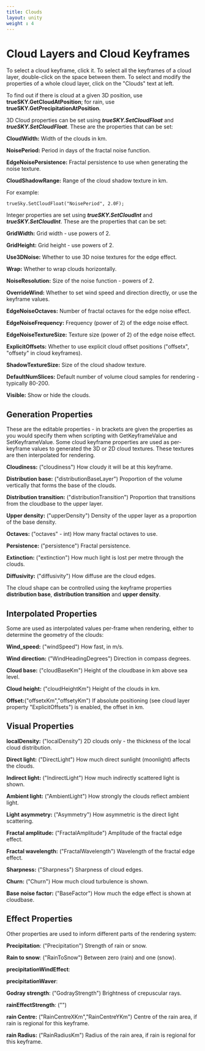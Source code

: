 ```yaml
---
title: Clouds
layout: unity
weight : 4
---
```


Cloud Layers and Cloud Keyframes
========

To select a cloud keyframe, click it. To select all the keyframes of a cloud layer, double-click on the space between them. To select and modify the properties of a whole cloud layer, click on the "Clouds" text at left.

To find out if there is cloud at a given 3D position, use **trueSKY.GetCloudAtPosition**; for rain, use **trueSKY.GetPrecipitationAtPosition**.

3D Cloud properties can be set using ***trueSKY.SetCloudFloat*** and ***trueSKY.SetCloudFloat***. These are the properties that can be set:

**CloudWidth:** Width of the clouds in km.

**NoisePeriod:** Period in days of the fractal noise function.

**EdgeNoisePersistence:** Fractal persistence to use when generating the noise texture.

**CloudShadowRange:** Range of the cloud shadow texture in km.

For example:

	trueSky.SetCloudFloat("NoisePeriod", 2.0F);

Integer properties are set using ***trueSKY.SetCloudInt*** and ***trueSKY.SetCloudInt***. These are the properties that can be set:


**GridWidth:** Grid width - use powers of 2.

**GridHeight:** Grid height - use powers of 2.

**Use3DNoise:** Whether to use 3D noise textures for the edge effect.

**Wrap:** Whether to wrap clouds horizontally.

**NoiseResolution:** Size of the noise function - powers of 2.

**OverrideWind:** Whether to set wind speed and direction directly, or use the keyframe values.

**EdgeNoiseOctaves:** Number of fractal octaves for the edge noise effect.

**EdgeNoiseFrequency:** Frequency (power of 2) of the edge noise effect.
 
**EdgeNoiseTextureSize:** Texture size (power of 2) of the edge noise effect.
 
**ExplicitOffsets:** Whether to use explicit cloud offset positions ("offsetx", "offsety" in cloud keyframes).
 
**ShadowTextureSize:** Size of the cloud shadow texture.

**DefaultNumSlices:** Default number of volume cloud samples for rendering - typically 80-200.

**Visible:** Show or hide the clouds.

**Generation Properties**
--------
These are the editable properties - in brackets are given the properties as you would specify them when scripting with GetKeyframeValue and SetKeyframeValue.
Some cloud keyframe properties are used as per-keyframe values to generated the 3D or 2D cloud textures. These textures are then interpolated for rendering.

**Cloudiness:** ("cloudiness") How cloudy it will be at this keyframe.

**Distribution base:** ("distributionBaseLayer") Proportion of the volume vertically that forms the base of the clouds.

**Distribution transition:** ("distributionTransition") Proportion that transitions from the cloudbase to the upper layer.

**Upper density:** ("upperDensity") Density of the upper layer as a proportion of the base density.

**Octaves:** ("octaves" - int) How many fractal octaves to use.

**Persistence:** ("persistence") Fractal persistence.

**Extinction:** ("extinction") How much light is lost per metre through the clouds.

**Diffusivity:** ("diffusivity") How diffuse are the cloud edges.

The cloud shape can be controlled using the keyframe properties **distribution base**, **distribution transition** and **upper density**.

**Interpolated Properties**
---------------
Some are used as interpolated values per-frame when rendering, either to determine the geometry of the clouds:

**Wind_speed:** ("windSpeed") How fast, in m/s.

**Wind direction:** ("WindHeadingDegrees") Direction in compass degrees.

**Cloud base:** ("cloudBaseKm") Height of the cloudbase in km above sea level.

**Cloud height:** ("cloudHeightKm") Height of the clouds in km.

**Offset:**("offsetxKm","offsetyKm") If absolute positioning (see cloud layer property "ExplicitOffsets") is enabled, the offset in km.


**Visual Properties**
---------------

**localDensity:** ("localDensity") 2D clouds only - the thickness of the local cloud distribution.

**Direct light:** ("DirectLight") How much direct sunlight (moonlight) affects the clouds.

**Indirect light:** ("IndirectLight") How much indirectly scattered light is shown.

**Ambient light:** ("AmbientLight") How strongly the clouds reflect ambient light.

**Light asymmetry:** ("Asymmetry") How asymmetric is the direct light scattering.

**Fractal amplitude:** ("FractalAmplitude") Amplitude of the fractal edge effect.

**Fractal wavelength:** ("FractalWavelength") Wavelength of the fractal edge effect.

**Sharpness:** ("Sharpness") Sharpness of cloud edges.

**Churn:** ("Churn") How much cloud turbulence is shown.

**Base noise factor:** ("BaseFactor") How much the edge effect is shown at cloudbase.

**Effect Properties**
---------------

Other properties are used to inform different parts of the rendering system:

**Precipitation**: ("Precipitation") Strength of rain or snow.

**Rain to snow**: ("RainToSnow") Between zero (rain) and one (snow).

**precipitationWindEffect**:

**precipitationWaver**:

**Godray strength**: ("GodrayStrength") Brightness of crepuscular rays.

**rainEffectStrength**: ("")

**rain Centre:** ("RainCentreXKm","RainCentreYKm") Centre of the rain area, if rain is regional for this keyframe.

**rain Radius:** ("RainRadiusKm") Radius of the rain area, if rain is regional for this keyframe.
